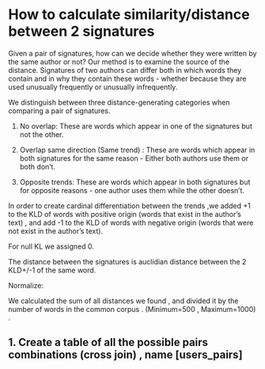 # How to calculate similarity/distance between 2 signatures
Given a pair of signatures, how can we decide whether they were written by the same author or not?
Our method is to examine the source of the distance. Signatures of two authors can differ both in which words they contain and in why they contain these words - whether because they are used unusually frequently or unusually infrequently.

We distinguish between three distance-generating categories when comparing a pair of signatures.

1)    No overlap: These are words which appear in one of the signatures but not the other.

2)    Overlap same direction (Same trend) : These are words which appear in both signatures for the same reason - Either both authors use them or both don’t.

3)    Opposite trends: These are words which appear in both signatures but for opposite reasons - one author uses them while the other doesn’t.

 

In order to create cardinal differentiation between the trends ,we added +1 to the KLD of words with positive origin (words that exist in the author’s text) , and add -1 to the KLD of words with negative origin (words that were not exist in the author’s text).

For null KL we assigned 0. 

The distance between the signatures is auclidian distance between the 2 KLD+/-1 of the same word.

Normalize: 

We calculated the sum of all distances we found , and divided it by the number of words in the common corpus . (Minimum=500 , Maximum=1000) . 

## 1. Create a table of all the possible pairs combinations (cross join)  , name [users_pairs] 

